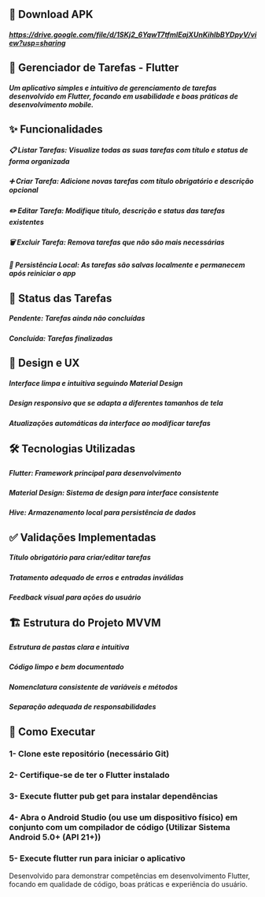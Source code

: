 ## 📱 Download APK
##### https://drive.google.com/file/d/1SKj2_6YqwT7tfmlEajXUnKihIbBYDpyV/view?usp=sharing

## 📝 Gerenciador de Tarefas - Flutter
##### Um aplicativo simples e intuitivo de gerenciamento de tarefas desenvolvido em Flutter, focando em usabilidade e boas práticas de desenvolvimento mobile.

## ✨ Funcionalidades
##### 📋 Listar Tarefas: Visualize todas as suas tarefas com título e status de forma organizada 
##### ➕ Criar Tarefa: Adicione novas tarefas com título obrigatório e descrição opcional 
##### ✏️ Editar Tarefa: Modifique título, descrição e status das tarefas existentes 
##### 🗑️ Excluir Tarefa: Remova tarefas que não são mais necessárias 
##### 💾 Persistência Local: As tarefas são salvas localmente e permanecem após reiniciar o app 

## 🎯 Status das Tarefas
##### Pendente: Tarefas ainda não concluídas
##### Concluída: Tarefas finalizadas

## 🎨 Design e UX
##### Interface limpa e intuitiva seguindo Material Design
##### Design responsivo que se adapta a diferentes tamanhos de tela
##### Atualizações automáticas da interface ao modificar tarefas

## 🛠️ Tecnologias Utilizadas
##### Flutter: Framework principal para desenvolvimento
##### Material Design: Sistema de design para interface consistente
##### Hive: Armazenamento local para persistência de dados

## ✅ Validações Implementadas
##### Título obrigatório para criar/editar tarefas
##### Tratamento adequado de erros e entradas inválidas
##### Feedback visual para ações do usuário

## 🏗️ Estrutura do Projeto MVVM
##### Estrutura de pastas clara e intuitiva
##### Código limpo e bem documentado
##### Nomenclatura consistente de variáveis e métodos
##### Separação adequada de responsabilidades

## 🚀 Como Executar
### 1- Clone este repositório (necessário Git)
### 2- Certifique-se de ter o Flutter instalado
### 3- Execute flutter pub get para instalar dependências
### 4- Abra o Android Studio (ou use um dispositivo físico) em conjunto com um compilador de código (Utilizar Sistema Android 5.0+ (API 21+))
### 5- Execute flutter run para iniciar o aplicativo

Desenvolvido para demonstrar competências em desenvolvimento Flutter, focando em qualidade de código, boas práticas e experiência do usuário.
